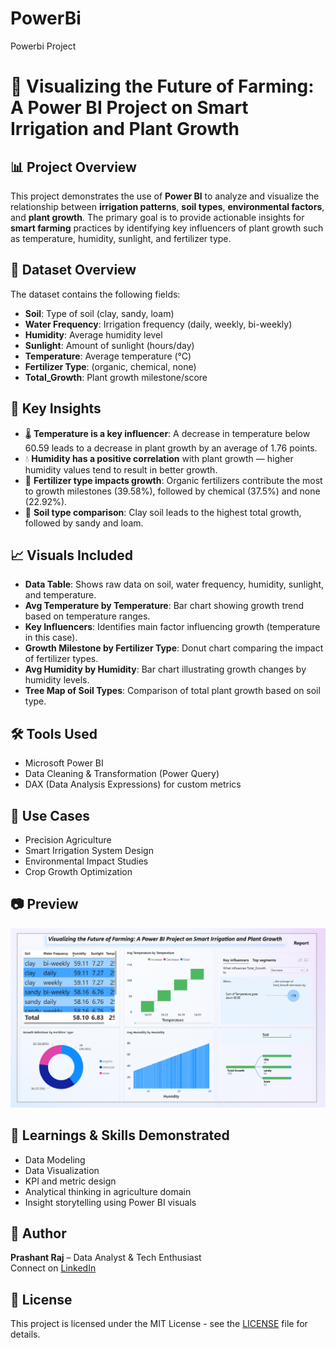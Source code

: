 # PowerBi
Powerbi Project

# 🌱 Visualizing the Future of Farming: A Power BI Project on Smart Irrigation and Plant Growth

## 📊 Project Overview

This project demonstrates the use of **Power BI** to analyze and visualize the relationship between **irrigation patterns**, **soil types**, **environmental factors**, and **plant growth**. The primary goal is to provide actionable insights for **smart farming** practices by identifying key influencers of plant growth such as temperature, humidity, sunlight, and fertilizer type.

## 📁 Dataset Overview

The dataset contains the following fields:
- **Soil**: Type of soil (clay, sandy, loam)
- **Water Frequency**: Irrigation frequency (daily, weekly, bi-weekly)
- **Humidity**: Average humidity level
- **Sunlight**: Amount of sunlight (hours/day)
- **Temperature**: Average temperature (°C)
- **Fertilizer Type**: (organic, chemical, none)
- **Total_Growth**: Plant growth milestone/score

## 📌 Key Insights

- 🌡️ **Temperature is a key influencer**: A decrease in temperature below 60.59 leads to a decrease in plant growth by an average of 1.76 points.
- 💧 **Humidity has a positive correlation** with plant growth — higher humidity values tend to result in better growth.
- 🌱 **Fertilizer type impacts growth**: Organic fertilizers contribute the most to growth milestones (39.58%), followed by chemical (37.5%) and none (22.92%).
- 🧱 **Soil type comparison**: Clay soil leads to the highest total growth, followed by sandy and loam.

## 📈 Visuals Included

- **Data Table**: Shows raw data on soil, water frequency, humidity, sunlight, and temperature.
- **Avg Temperature by Temperature**: Bar chart showing growth trend based on temperature ranges.
- **Key Influencers**: Identifies main factor influencing growth (temperature in this case).
- **Growth Milestone by Fertilizer Type**: Donut chart comparing the impact of fertilizer types.
- **Avg Humidity by Humidity**: Bar chart illustrating growth changes by humidity levels.
- **Tree Map of Soil Types**: Comparison of total plant growth based on soil type.

## 🛠️ Tools Used

- Microsoft Power BI
- Data Cleaning & Transformation (Power Query)
- DAX (Data Analysis Expressions) for custom metrics

## 📌 Use Cases

- Precision Agriculture
- Smart Irrigation System Design
- Environmental Impact Studies
- Crop Growth Optimization

## 📷 Preview

![Dashboard Screenshot](./Screenshot%202025-07-28%20121054.png)

## 🧠 Learnings & Skills Demonstrated

- Data Modeling
- Data Visualization
- KPI and metric design
- Analytical thinking in agriculture domain
- Insight storytelling using Power BI visuals

## 📝 Author

**Prashant Raj** – Data Analyst & Tech Enthusiast  
Connect on [LinkedIn](www.linkedin.com/in/prashant-raj-b1b3922a6)

## 📄 License

This project is licensed under the MIT License - see the [LICENSE](LICENSE.md) file for details.

